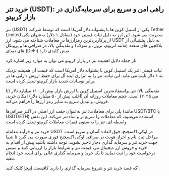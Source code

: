 

## خرید تتر (USDT): راهی امن و سریع برای سرمایه‌گذاری در بازار کریپتو

تتر (USDT) یکی از استیل کوین ها با پشتوانه دلار آمریکا است که توسط شرکت Tether Limited مدیریت می‌ شود. این ارز به دلیل ثبات قیمتی‌ خود (معادل ۱ دلار) به‌عنوان یکی از پرکاربردترین رمزارزها در معاملات شناخته می‌ شود. ارز USDT به دلیل پشتیبانی از بلاکچین‌ های متعدد (مانند اتریوم، ترون، و سولانا) و نقدینگی بالا، در صرافی‌ ها و پروتکل‌ های دیفای (DeFi) نقش کلیدی دارد.

از جمله دلایل اهمیت تتر در بازار کریپتو می توان به موارد زیر اشاره کرد:


ثبات قیمتی: تتر یک استیبل‌ کوین با پشتوانه دلار آمریکا است که قیمت آن همیشه نزدیک به ۱ دلار ثابت می‌ ماند. این ثبات، تتر را به ابزاری ایده‌ آل برای حفظ ارزش دارایی‌ ها در برابر نوسانات شدید بازار کریپتو تبدیل کرده است.

نقدینگی بالا: تتر پراستفاده‌ترین استیبل‌ کوین با ارزش بازار بیش از ۱۱۰ میلیارد دلار (تا می ۲۰۲۵) است. حجم معاملات روزانه آن (اغلب بیش از ۵۰ میلیارد دلار) امکان خرید، فروش، و تبدیل سریع به سایر رمز ارزها را فراهم می‌کند.


پلی برای معاملات: تتر به‌عنوان جفت‌ ارز اصلی در اکثر صرافی‌ها (مانند USDT/BTC یا USDT/ETH) استفاده می‌شود، که معاملات را سریع‌ تر و ساده‌تر می‌کند. این نقش واسطه‌ ای، تتر را به ستون فقرات معاملات کریپتو تبدیل کرده است

خرید تتر و فرآیند معامله USDT در اوکی اکسچنج، فوق العاده آسان و سریع است. مراحل ثبت نام و احراز هویت در صرافی اوکی اکسچنج فوری صورت می گیرد تا شما جهت خرید تتر و سرمایه گذاری دچار تاخیر نشوید. توجه داشته باشید پیش از اقدام به خرید و فروش ارز دیجیتال تتر، قیمت تتر و شرایط بازار را ارزیابی کنید و سپس درخواست خود را ثبت نمایید تا یک خرید و سرمایه گذاری عالی برای آینده خود انجام دهید.

اگه قصد خرید تتر و شروع سرمایه گذاری را دارید کافیست [اینجا](https://ok-ex.io/buy-and-sell/USDT/) کلیک کنید.
